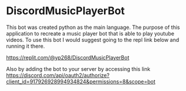 # DiscordMusicPlayerBot
This bot was created python as the main language. The purpose of this application to recreate a music player bot that is able to play youtube videos. To use this bot I would suggest going to the repl link below and running it there.

https://replit.com/@yp268/DiscordMusicPlayerBot

Also by adding the bot to your server by accessing this link  
https://discord.com/api/oauth2/authorize?client_id=917926928994934824&permissions=8&scope=bot
